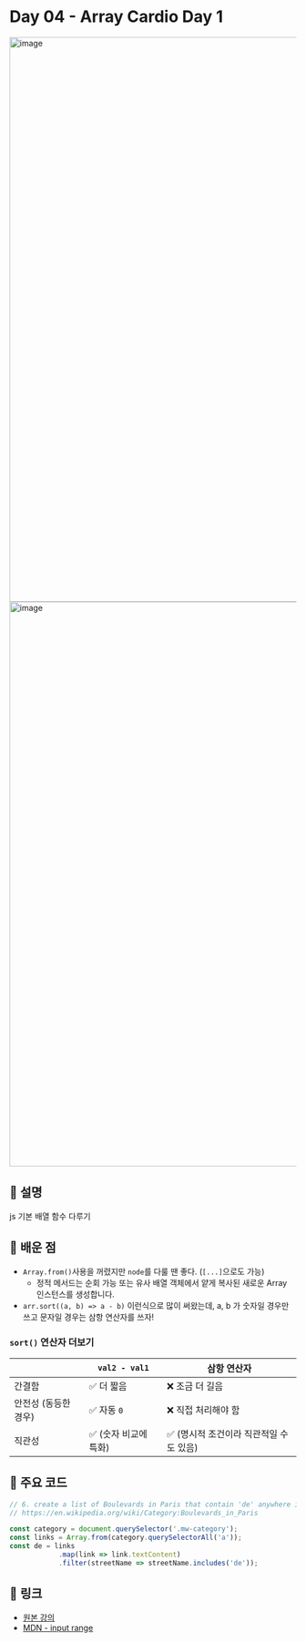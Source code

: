 # Day 04 - Array Cardio Day 1

<img width="992" alt="image" src="https://github.com/user-attachments/assets/c3c5e932-a1aa-443f-a759-27320d4a7e66" />
<img width="992" alt="image" src="https://github.com/user-attachments/assets/eec82bdf-a4e7-4480-b918-3b52d2baf7b0" />



## 📖 설명

js 기본 배열 함수 다루기 


## 📌 배운 점
- `Array.from()`사용을 꺼렸지만 `node`를 다룰 땐 좋다. (`[...]`으로도 가능)
  - 정적 메서드는 순회 가능 또는 유사 배열 객체에서 얕게 복사된 새로운 Array 인스턴스를 생성합니다.
- `arr.sort((a, b) => a - b)` 이런식으로 많이 써왔는데, a, b 가 숫자일 경우만 쓰고 문자일 경우는 삼항 연산자를 쓰자!
### `sort()` 연산자 더보기
|              | `val2 - val1` | 삼항 연산자                  |
| ------------ | ------------- | ----------------------- |
| 간결함          | ✅ 더 짧음        | ❌ 조금 더 길음               |
| 안전성 (동등한 경우) | ✅ 자동 `0`      | ❌ 직접 처리해야 함             |
| 직관성          | ✅ (숫자 비교에 특화) | ✅ (명시적 조건이라 직관적일 수도 있음) |
 

## 🧩 주요 코드
```js
// 6. create a list of Boulevards in Paris that contain 'de' anywhere in the name
// https://en.wikipedia.org/wiki/Category:Boulevards_in_Paris

const category = document.querySelector('.mw-category');
const links = Array.from(category.querySelectorAll('a'));
const de = links
            .map(link => link.textContent)
            .filter(streetName => streetName.includes('de'));
```


## 🔗 링크
- [원본 강의](https://courses.wesbos.com/account/access/68525af9003a1d49a04fd4c6/view/194130346)
- [MDN - input range](https://developer.mozilla.org/en-US/docs/Web/HTML/Reference/Elements/input/range)
